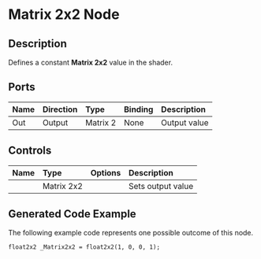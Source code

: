 # Matrix 2x2 Node

## Description

Defines a constant **Matrix 2x2** value in the shader.

## Ports

| Name        | Direction           | Type  | Binding | Description |
|:------------ |:-------------|:-----|:---|:---|
| Out | Output      |    Matrix 2 | None | Output value |

## Controls

| Name        | Type           | Options  | Description |
|:------------ |:-------------|:-----|:---|
|  | Matrix 2x2 |  | Sets output value |

## Generated Code Example

The following example code represents one possible outcome of this node.

```
float2x2 _Matrix2x2 = float2x2(1, 0, 0, 1);
```
